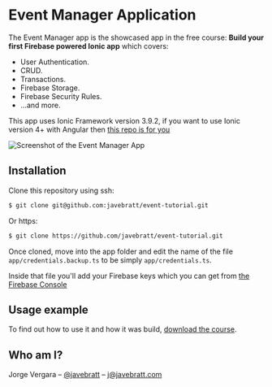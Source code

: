# Event Manager Application

The Event Manager app is the showcased app in the free course: **Build your
first Firebase powered Ionic app** which covers:

* User Authentication.
* CRUD.
* Transactions.
* Firebase Storage.
* Firebase Security Rules.
* ...and more.

This app uses Ionic Framework version 3.9.2, if you want to use Ionic version 4+ with Angular then [this repo is for you](https://github.com/javebratt/event-tutorial-v4)

![Screenshot of the Event Manager App](https://javebratt.com/wp-content/uploads/2017/12/banner.png)

## Installation

Clone this repository using ssh:

```sh
$ git clone git@github.com:javebratt/event-tutorial.git
```

Or https:

```sh
$ git clone https://github.com/javebratt/event-tutorial.git
```

Once cloned, move into the app folder and edit the name of the file
`app/credentials.backup.ts` to be simply `app/credentials.ts`.

Inside that file you'll add your Firebase keys which you can get from
[the Firebase Console](https://console.firebase.google.com)

## Usage example

To find out how to use it and how it was build,
[download the course](https://javebratt.com/firebase-free-course/?ref=githubrepo).

## Who am I?

Jorge Vergara – [@javebratt](https://twitter.com/javebratt) – j@javebratt.com
